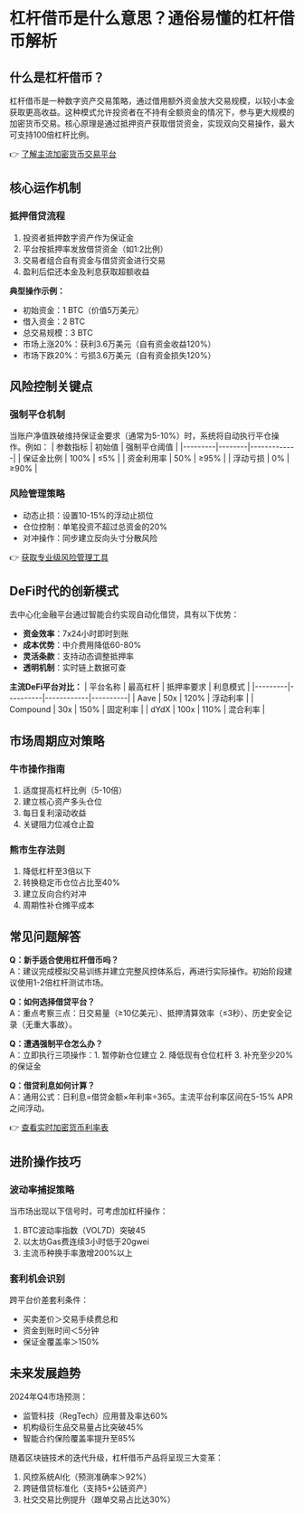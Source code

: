 # 杠杆借币是什么意思？通俗易懂的杠杆借币解析

## 什么是杠杆借币？
杠杆借币是一种数字资产交易策略，通过借用额外资金放大交易规模，以较小本金获取更高收益。这种模式允许投资者在不持有全额资金的情况下，参与更大规模的加密货币交易。核心原理是通过抵押资产获取借贷资金，实现双向交易操作，最大可支持100倍杠杆比例。

👉 [了解主流加密货币交易平台](https://bit.ly/okx_welcome)

## 核心运作机制
### 抵押借贷流程
1. 投资者抵押数字资产作为保证金
2. 平台按抵押率发放借贷资金（如1:2比例）
3. 交易者组合自有资金与借贷资金进行交易
4. 盈利后偿还本金及利息获取超额收益

**典型操作示例：**
- 初始资金：1 BTC（价值5万美元）
- 借入资金：2 BTC
- 总交易规模：3 BTC
- 市场上涨20%：获利3.6万美元（自有资金收益120%）
- 市场下跌20%：亏损3.6万美元（自有资金损失120%）

## 风险控制关键点
### 强制平仓机制
当账户净值跌破维持保证金要求（通常为5-10%）时，系统将自动执行平仓操作。例如：
| 参数指标 | 初始值 | 强制平仓阈值 |
|---------|--------|-------------|
| 保证金比例 | 100% | ≤5% |
| 资金利用率 | 50% | ≥95% |
| 浮动亏损 | 0% | ≥90% |

### 风险管理策略
- 动态止损：设置10-15%的浮动止损位
- 仓位控制：单笔投资不超过总资金的20%
- 对冲操作：同步建立反向头寸分散风险

👉 [获取专业级风险管理工具](https://bit.ly/okx_welcome)

## DeFi时代的创新模式
去中心化金融平台通过智能合约实现自动化借贷，具有以下优势：
- **资金效率**：7x24小时即时到账
- **成本优势**：中介费用降低60-80%
- **灵活条款**：支持动态调整抵押率
- **透明机制**：实时链上数据可查

**主流DeFi平台对比：**
| 平台名称 | 最高杠杆 | 抵押率要求 | 利息模式 |
|---------|----------|------------|----------|
| Aave | 50x | 120% | 浮动利率 |
| Compound | 30x | 150% | 固定利率 |
| dYdX | 100x | 110% | 混合利率 |

## 市场周期应对策略
### 牛市操作指南
1. 适度提高杠杆比例（5-10倍）
2. 建立核心资产多头仓位
3. 每日复利滚动收益
4. 关键阻力位减仓止盈

### 熊市生存法则
1. 降低杠杆至3倍以下
2. 转换稳定币仓位占比至40%
3. 建立反向合约对冲
4. 周期性补仓摊平成本

## 常见问题解答
**Q：新手适合使用杠杆借币吗？**  
A：建议完成模拟交易训练并建立完整风控体系后，再进行实际操作。初始阶段建议使用1-2倍杠杆测试市场。

**Q：如何选择借贷平台？**  
A：重点考察三点：日交易量（≥10亿美元）、抵押清算效率（≤3秒）、历史安全记录（无重大事故）。

**Q：遭遇强制平仓怎么办？**  
A：立即执行三项操作：1. 暂停新仓位建立 2. 降低现有仓位杠杆 3. 补充至少20%的保证金

**Q：借贷利息如何计算？**  
A：通用公式：日利息=借贷金额×年利率÷365。主流平台利率区间在5-15% APR之间浮动。

👉 [查看实时加密货币利率表](https://bit.ly/okx_welcome)

## 进阶操作技巧
### 波动率捕捉策略
当市场出现以下信号时，可考虑加杠杆操作：
1. BTC波动率指数（VOL7D）突破45
2. 以太坊Gas费连续3小时低于20gwei
3. 主流币种换手率激增200%以上

### 套利机会识别
跨平台价差套利条件：
- 买卖差价＞交易手续费总和
- 资金到账时间＜5分钟
- 保证金覆盖率＞150%

## 未来发展趋势
2024年Q4市场预测：
- 监管科技（RegTech）应用普及率达60%
- 机构级衍生品交易量占比突破45%
- 智能合约保险覆盖率提升至85%

随着区块链技术的迭代升级，杠杆借币产品将呈现三大变革：
1. 风控系统AI化（预测准确率＞92%）
2. 跨链借贷标准化（支持5+公链资产）
3. 社交交易比例提升（跟单交易占比达30%）
